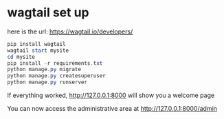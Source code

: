 # wagtail set up
here is the url: https://wagtail.io/developers/
```powershell
pip install wagtail
wagtail start mysite
cd mysite
pip install -r requirements.txt
python manage.py migrate
python manage.py createsuperuser
python manage.py runserver
```

If everything worked, http://127.0.0.1:8000 will show you a welcome page

You can now access the administrative area at http://127.0.0.1:8000/admin